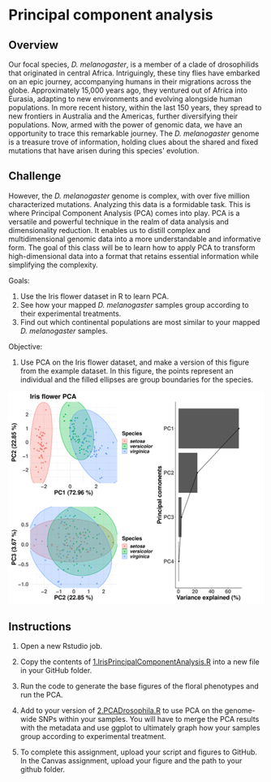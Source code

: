 # **Principal component analysis**

## Overview
Our focal species, <i>D. melanogaster</i>, is a member of a clade of drosophilids that originated in central Africa. Intriguingly, these tiny flies have embarked on an epic journey, accompanying humans in their migrations across the globe. Approximately 15,000 years ago, they ventured out of Africa into Eurasia, adapting to new environments and evolving alongside human populations. In more recent history, within the last 150 years, they spread to new frontiers in Australia and the Americas, further diversifying their populations. Now, armed with the power of genomic data, we have an opportunity to trace this remarkable journey. The <i>D. melanogaster</i> genome is a treasure trove of information, holding clues about the shared and fixed mutations that have arisen during this species' evolution.

## Challenge
However, the <i>D. melanogaster</i> genome is complex, with over five million characterized mutations. Analyzing this data is a formidable task. This is where Principal Component Analysis (PCA) comes into play. PCA is a versatile and powerful technique in the realm of data analysis and dimensionality reduction. It enables us to distill complex and multidimensional genomic data into a more understandable and informative form. The goal of this class will be to learn how to apply PCA to transform high-dimensional data into a format that retains essential information while simplifying the complexity.

Goals:
1. Use the Iris flower dataset in R to learn PCA.
2. See how your mapped <i>D. melanogaster</i> samples group according to their experimental treatments.
3. Find out which continental populations are most similar to your mapped <i>D. melanogaster</i> samples.

Objective:
1. Use PCA on the Iris flower dataset, and make a version of this figure from the example dataset. In this figure, the points represent an individual and the filled ellipses are group boundaries for the species.

<p align="center">
  <img src="/Module_7/images/Iris.comp.PCA.pdf" width="1000"/>
</p>

## Instructions
1. Open a new Rstudio job. 

2. Copy the contents of [1.IrisPrincipalComponentAnalysis.R](/Module_7/1.IrisPrincipalComponentAnalysis.R) into a new file in your GitHub folder.

3. Run the code to generate the base figures of the floral phenotypes and run the PCA.

4. Add to your version of [2.PCADrosophila.R](/Module_7/2.PCADrosophila.R) to use PCA on the genome-wide SNPs within your samples. You will have to merge the PCA results with the metadata and use ggplot to ultimately graph how your samples group according to experimental treatment. 

5. To complete this assignment, upload your script and figures to GitHub. In the Canvas assignment, upload your figure and the path to your github folder.
